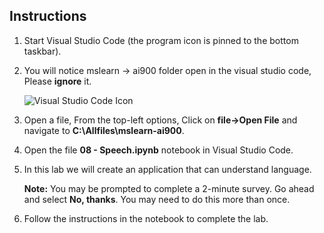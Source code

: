 ## Instructions

1.  Start Visual Studio Code (the program icon is pinned to the bottom taskbar).

2.  You will notice mslearn -> ai900 folder open in the visual studio code, Please **ignore** it.

    ![Visual Studio Code Icon](./images/vscode.jpg)

3.  Open a file, From the top-left options, Click on **file->Open File** and navigate to **C:\Allfiles\mslearn-ai900**.
 
4.  Open the file **08 - Speech.ipynb** notebook in Visual Studio Code.

5.  In this lab we will create an application that can understand language.

    **Note:** You may be prompted to complete a 2-minute survey. Go ahead and select **No, thanks**. You may need to do this more than once.

6.  Follow the instructions in the notebook to complete the lab.
